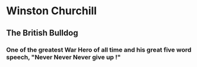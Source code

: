# Winston Churchill #
## The British Bulldog ##
### One of the greatest War Hero of all time and his great five word speech, "Never Never Never give up !"  ###